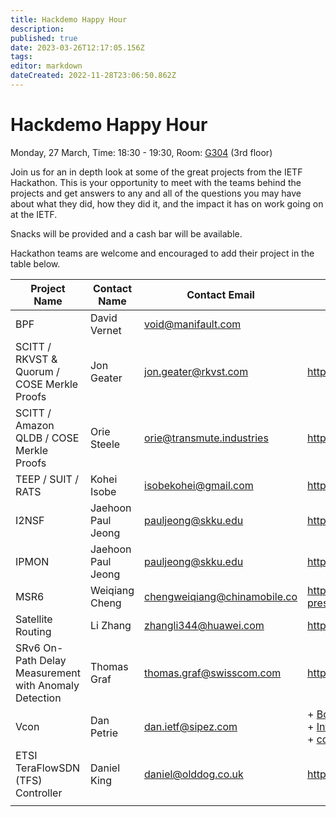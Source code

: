 ```yaml
---
title: Hackdemo Happy Hour
description: 
published: true
date: 2023-03-26T12:17:05.156Z
tags: 
editor: markdown
dateCreated: 2022-11-28T23:06:50.862Z
---
```


# Hackdemo Happy Hour
Monday, 27 March, Time: 18:30 - 19:30, Room: [G304](https://datatracker.ietf.org/meeting/116/floor-plan?room=g304) (3rd floor)

Join us for an in depth look at some of the great projects from the IETF Hackathon. This is your opportunity to meet with the teams behind the projects and get answers to any and all of the questions you may have about what they did, how they did it, and the impact it has on work going on at the IETF. 

Snacks will be provided and a cash bar will be available.

Hackathon teams are welcome and encouraged to add their project in the table below.

| Project Name  |  Contact Name |  Contact Email |  Reference Link  |
|---|---|---|---|
| BPF | David Vernet | void@manifault.com |   |
| SCITT / RKVST & Quorum / COSE Merkle Proofs  | Jon Geater  | jon.geater@rkvst.com  |  https://github.com/scitt-community/scitt-api-emulator |
| SCITT / Amazon QLDB / COSE Merkle Proofs  | Orie Steele  | orie@transmute.industries  |  https://github.com/scitt-community/scitt-api-emulator |
| TEEP / SUIT / RATS  | Kohei Isobe  | isobekohei@gmail.com  |  https://github.com/s-miyazawa/teep_armadillo_trial   |
| I2NSF | Jaehoon Paul Jeong | pauljeong@skku.edu | https://github.com/patrick8link/i2nsf-ipsec |
| IPMON | Jaehoon Paul Jeong | pauljeong@skku.edu | https://github.com/ipwave-hackathon-ietf/ipwave-hackathon-ietf-116 |
|  MSR6 | Weiqiang Cheng  | chengweiqiang@chinamobile.co  |  https://github.com/IETF-Hackathon/ietf116-project-presentations/blob/main/P4%20Implementations%20and%20Emulations%20of%20MSR6%20TE_v2.pdf  |
| Satellite Routing   | Li Zhang  | zhangli344@huawei.com  | https://github.com/Satellite-Routing/IETF116-Hackathon  |
| SRv6 On-Path Delay Measurement with Anomaly Detection | Thomas Graf | thomas.graf@swisscom.com  | https://github.com/network-analytics/vpp-srh-onpath-telemetry |
| Vcon | Dan Petrie | dan.ietf@sipez.com | + [BoF Wed. 9:30 G412-413](https://datatracker.ietf.org/group/vcon/about/)<br> + [Internet-Draft](https://datatracker.ietf.org/doc/draft-petrie-vcon/)<br> + [code](https://github.com/vcon-dev/vcon) |
| ETSI TeraFlowSDN (TFS) Controller | Daniel King  | daniel@olddog.co.uk  | https://labs.etsi.org/rep/tfs/controller |
|   |   |   |   |

